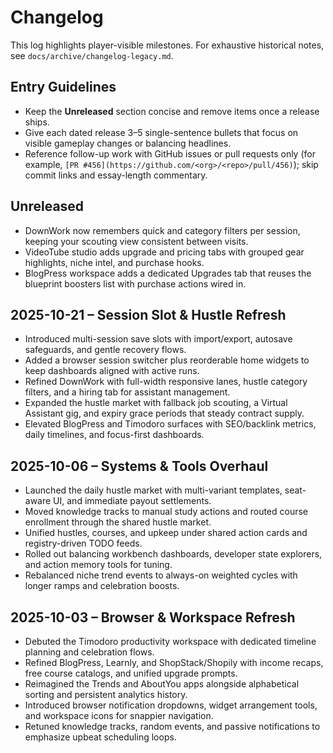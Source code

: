 # Changelog

This log highlights player-visible milestones. For exhaustive historical notes, see `docs/archive/changelog-legacy.md`.

## Entry Guidelines
- Keep the **Unreleased** section concise and remove items once a release ships.
- Give each dated release 3–5 single-sentence bullets that focus on visible gameplay changes or balancing headlines.
- Reference follow-up work with GitHub issues or pull requests only (for example, `[PR #456](https://github.com/<org>/<repo>/pull/456)`); skip commit links and essay-length commentary.

## Unreleased
- DownWork now remembers quick and category filters per session, keeping your scouting view consistent between visits.
- VideoTube studio adds upgrade and pricing tabs with grouped gear highlights, niche intel, and purchase hooks.
- BlogPress workspace adds a dedicated Upgrades tab that reuses the blueprint boosters list with purchase actions wired in.

## 2025-10-21 – Session Slot & Hustle Refresh
- Introduced multi-session save slots with import/export, autosave safeguards, and gentle recovery flows.
- Added a browser session switcher plus reorderable home widgets to keep dashboards aligned with active runs.
- Refined DownWork with full-width responsive lanes, hustle category filters, and a hiring tab for assistant management.
- Expanded the hustle market with fallback job scouting, a Virtual Assistant gig, and expiry grace periods that steady contract supply.
- Elevated BlogPress and Timodoro surfaces with SEO/backlink metrics, daily timelines, and focus-first dashboards.

## 2025-10-06 – Systems & Tools Overhaul
- Launched the daily hustle market with multi-variant templates, seat-aware UI, and immediate payout settlements.
- Moved knowledge tracks to manual study actions and routed course enrollment through the shared hustle market.
- Unified hustles, courses, and upkeep under shared action cards and registry-driven TODO feeds.
- Rolled out balancing workbench dashboards, developer state explorers, and action memory tools for tuning.
- Rebalanced niche trend events to always-on weighted cycles with longer ramps and celebration boosts.

## 2025-10-03 – Browser & Workspace Refresh
- Debuted the Timodoro productivity workspace with dedicated timeline planning and celebration flows.
- Refined BlogPress, Learnly, and ShopStack/Shopily with income recaps, free course catalogs, and unified upgrade prompts.
- Reimagined the Trends and AboutYou apps alongside alphabetical sorting and persistent analytics history.
- Introduced browser notification dropdowns, widget arrangement tools, and workspace icons for snappier navigation.
- Retuned knowledge tracks, random events, and passive notifications to emphasize upbeat scheduling loops.

